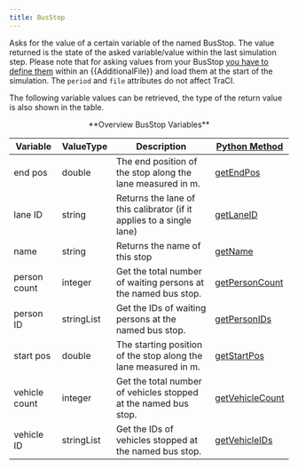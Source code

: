 ```yaml
---
title: BusStop
---
```


Asks for the value of a certain variable of the named BusStop.
The value returned is the state of the asked variable/value within the
last simulation step. Please note that for asking values from your
BusStop [you have to define
them](../Simulation/Public_Transport.md#bus_stops)
within an {{AdditionalFile}} and load them at the start of the simulation. The `period` and `file`
attributes do not affect TraCI.

The following variable values can be retrieved, the type of the return
value is also shown in the table.

<center>
**Overview BusStop Variables**
</center>

| Variable                                     | ValueType           | Description       |  [Python Method](../TraCI/Interfacing_TraCI_from_Python.md)    |
| -------------------------------------------- | ------------------- | ----------------- | -------------------------------------------------------------- |
| end pos                                  | double          | The end position of the stop along the lane measured in m.  | [getEndPos](https://sumo.dlr.de/pydoc/traci._busstop.html#BusStopDomain-getEndPos) |
| lane ID                                  | string          | Returns the lane of this calibrator (if it applies to a single lane)        | [getLaneID](https://sumo.dlr.de/pydoc/traci._busstop.html#BusStopDomain-getLaneID) |
| name                                  | string          | Returns the name of this stop        | [getName](https://sumo.dlr.de/pydoc/traci._busstop.html#BusStopDomain-getName) |
| person count                                  | integer          | Get the total number of waiting persons at the named bus stop.        | [getPersonCount](https://sumo.dlr.de/pydoc/traci._busstop.html#BusStopDomain-getPersonCount) |
| person ID                                  | stringList          | Get the IDs of waiting persons at the named bus stop.       | [getPersonIDs](https://sumo.dlr.de/pydoc/traci._busstop.html#BusStopDomain-getPersonIDs) |
| start pos                                  | double          | The starting position of the stop along the lane measured in m.        | [getStartPos](https://sumo.dlr.de/pydoc/traci._busstop.html#BusStopDomain-getStartPos) |
| vehicle count                                  | integer          | Get the total number of vehicles stopped at the named bus stop.        | [getVehicleCount](https://sumo.dlr.de/pydoc/traci._busstop.html#BusStopDomain-getVehicleCount) |
| vehicle ID                                  | stringList          | Get the IDs of vehicles stopped at the named bus stop.       |[getVehicleIDs](https://sumo.dlr.de/pydoc/traci._busstop.html#BusStopDomain-getVehicleIDs)  |
